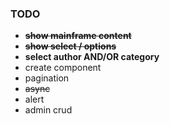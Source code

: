 ### TODO

* ~~**show mainframe content**~~
* ~~**show select / options**~~
* **select author AND/OR category**
* create component
* pagination
* ~~async~~
* alert
* admin crud